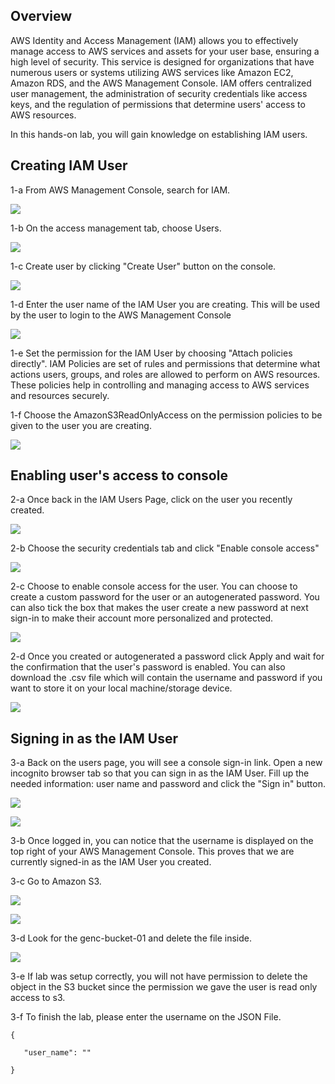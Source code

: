 ## Overview


AWS Identity and Access Management (IAM) allows you to effectively manage access to AWS services and assets for your user base, ensuring a high level of security. This service is designed for organizations that have numerous users or systems utilizing AWS services like Amazon EC2, Amazon RDS, and the AWS Management Console. IAM offers centralized user management, the administration of security credentials like access keys, and the regulation of permissions that determine users' access to AWS resources.

In this hands-on lab, you will gain knowledge on establishing IAM users.

## Creating IAM User

1-a From AWS Management Console, search for IAM. 

![](https://sb-next-prod-image-bucket.s3.ap-southeast-1.amazonaws.com/public/GENC-Lab01/1-a.jpg)


1-b On the access management tab, choose Users.

![](https://sb-next-prod-image-bucket.s3.ap-southeast-1.amazonaws.com/public/GENC-Lab01/1-b.jpg)

1-c Create user by clicking "Create User" button on the console.

![](https://sb-next-prod-image-bucket.s3.ap-southeast-1.amazonaws.com/public/GENC-Lab01/1-c.jpg)

1-d Enter the user name of the IAM User you are creating. This will be used by the user to login to the AWS Management Console

![](https://sb-next-prod-image-bucket.s3.ap-southeast-1.amazonaws.com/public/GENC-Lab01/1-d.jpg)

1-e Set the permission for the IAM User by choosing "Attach policies directly". IAM Policies are set of rules and permissions that determine what actions users, groups, and roles are allowed to perform on AWS resources. These policies help in controlling and managing access to AWS services and resources securely.

1-f Choose the AmazonS3ReadOnlyAccess on the permission policies to be given to the user you are creating.

![](https://sb-next-prod-image-bucket.s3.ap-southeast-1.amazonaws.com/public/GENC-Lab01/1-e.jpg)

## Enabling user's access to console

2-a Once back in the IAM Users Page, click on the user you recently created.

![](https://sb-next-prod-image-bucket.s3.ap-southeast-1.amazonaws.com/public/GENC-Lab01/2-a.jpg)

2-b Choose the security credentials tab and click "Enable console access"

![](https://sb-next-prod-image-bucket.s3.ap-southeast-1.amazonaws.com/public/GENC-Lab01/2-b.jpg)

2-c Choose to enable console access for the user. You can choose to create a custom password for the user or an autogenerated password. You can also tick the box that makes the user create a new password at next sign-in to make their account more personalized and protected.

![](https://sb-next-prod-image-bucket.s3.ap-southeast-1.amazonaws.com/public/GENC-Lab01/2-c.jpg)

2-d Once you created or autogenerated a password click Apply and wait for the confirmation that the user's password is enabled. You can also download the .csv file which will contain the username and password if you want to store it on your local machine/storage device.

![](https://sb-next-prod-image-bucket.s3.ap-southeast-1.amazonaws.com/public/GENC-Lab01/2-d.jpg) 

## Signing in as the IAM User 

3-a Back on the users page, you will see a console sign-in link. Open a new incognito browser tab so that you can sign in as the IAM User. Fill up the needed information: user name and password and click the "Sign in" button.

![](https://sb-next-prod-image-bucket.s3.ap-southeast-1.amazonaws.com/public/GENC-Lab01/3-a.jpg)

![](https://sb-next-prod-image-bucket.s3.ap-southeast-1.amazonaws.com/public/GENC-Lab01/3-b.jpg)

3-b Once logged in, you can notice that the username is displayed on the top right of your AWS Management Console. This proves that we are currently signed-in as the IAM User you created.

3-c Go to Amazon S3.

![](https://sb-next-prod-image-bucket.s3.ap-southeast-1.amazonaws.com/public/GENC-Lab01/3-c.jpg)

![](https://sb-next-prod-image-bucket.s3.ap-southeast-1.amazonaws.com/public/GENC-Lab01/3-d.jpg)

3-d Look for the genc-bucket-01 and delete the file inside. 

![](https://sb-next-prod-image-bucket.s3.ap-southeast-1.amazonaws.com/public/GENC-Lab01/3-d2.jpg)

3-e If lab was setup correctly, you will not have permission to delete the object in the S3 bucket since the permission we gave the user is read only access to s3.

3-f To finish the lab, please enter the username on the JSON File.

```
{

   "user_name": ""

}
```
